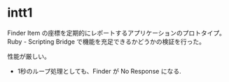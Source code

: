 intt1
======

Finder Item の座標を定期的にレポートするアプリケーションのプロトタイプ。
Ruby - Scripting Bridge で機能を充足できるかどうかの検証を行った。

性能が厳しい。

* 1秒のループ処理としても、Finder が No Response になる.

